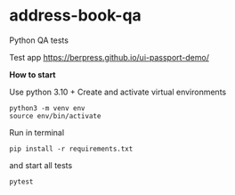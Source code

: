 # address-book-qa
Python QA tests

Test app https://berpress.github.io/ui-passport-demo/

**How to start**

Use python 3.10 +
Create and activate virtual environments

```
python3 -m venv env
source env/bin/activate
```

Run in terminal

```
pip install -r requirements.txt
```

and start all tests

```
pytest
```



